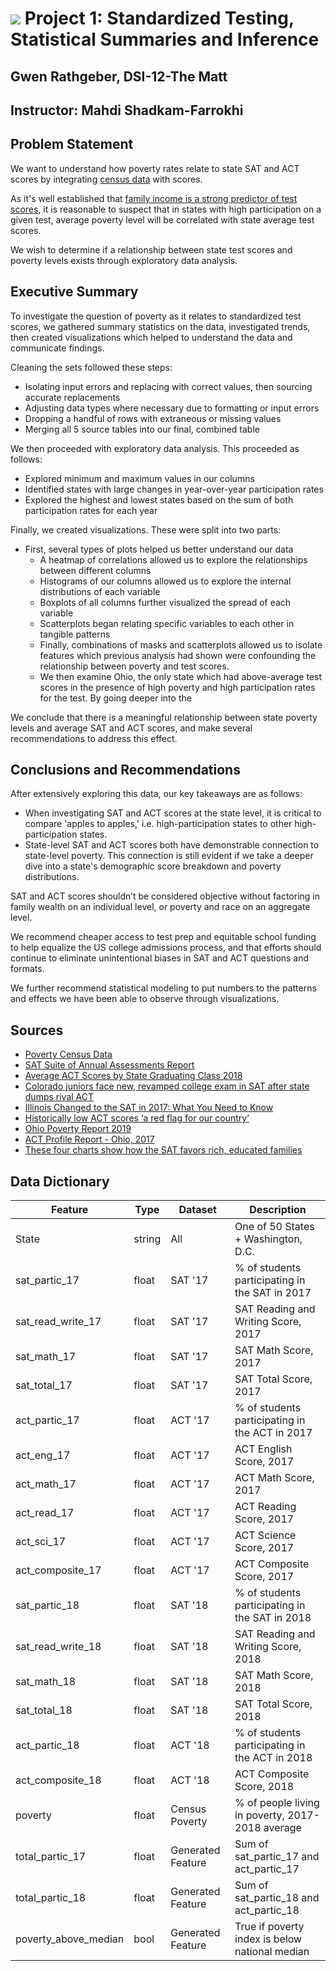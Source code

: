 # ![](https://ga-dash.s3.amazonaws.com/production/assets/logo-9f88ae6c9c3871690e33280fcf557f33.png) Project 1: Standardized Testing, Statistical Summaries and Inference

## Gwen Rathgeber, DSI-12-The Matt

## Instructor: Mahdi Shadkam-Farrokhi

## Problem Statement

We want to understand how poverty rates relate to state SAT and ACT scores by integrating [census data](https://www2.census.gov/programs-surveys/demo/tables/p60/266/state.xls) with scores.

As it's well established that [family income is a strong predictor of test scores](https://www.washingtonpost.com/news/wonk/wp/2014/03/05/these-four-charts-show-how-the-sat-favors-the-rich-educated-families/), it is reasonable to suspect that in states with high participation on a given test, average poverty level will be correlated with state average test scores.

We wish to determine if a relationship between state test scores and poverty levels exists through exploratory data analysis.

## Executive Summary

To investigate the question of poverty as it relates to standardized test scores, we gathered summary statistics on the data, investigated trends, then created visualizations which helped to understand the data and communicate findings.

Cleaning the sets followed these steps:
- Isolating input errors and replacing with correct values, then sourcing accurate replacements
- Adjusting data types where necessary due to formatting or input errors
- Dropping a handful of rows with extraneous or missing values
- Merging all 5 source tables into our final, combined table

We then proceeded with exploratory data analysis. This proceeded as follows:
- Explored minimum and maximum values in our columns
- Identified states with large changes in year-over-year participation rates
- Explored the highest and lowest states based on the sum of both participation rates for each year

Finally, we created visualizations. These were split into two parts:
- First, several types of plots helped us better understand our data
    - A heatmap of correlations allowed us to explore the relationships between different columns
    - Histograms of our columns allowed us to explore the internal distributions of each variable
    - Boxplots of all columns further visualized the spread of each variable
    - Scatterplots began relating specific variables to each other in tangible patterns
    - Finally, combinations of masks and scatterplots allowed us to isolate features which previous analysis had shown were confounding the relationship between poverty and test scores.
    - We then examine Ohio, the only state which had above-average test scores in the presence of high poverty and high participation rates for the test. By going deeper into the 
   
We conclude that there is a meaningful relationship between state poverty levels and average SAT and ACT scores, and make several recommendations to address this effect.

## Conclusions and Recommendations

After extensively exploring this data, our key takeaways are as follows:
- When investigating SAT and ACT scores at the state level, it is critical to compare 'apples to apples,' i.e. high-participation states to other high-participation states.
- State-level SAT and ACT scores both have demonstrable connection to state-level poverty. This connection is still evident if we take a deeper dive into a state's demographic score breakdown and poverty distributions.

SAT and ACT scores shouldn’t be considered objective without factoring in family wealth on an individual level, or poverty and race on an aggregate level.

We recommend cheaper access to test prep and equitable school funding to help equalize the US college admissions process, and that efforts should continue to eliminate unintentional biases in SAT and ACT questions and formats.

We further recommend statistical modeling to put numbers to the patterns and effects we have been able to observe through visualizations.

## Sources

- [Poverty Census Data](https://www.census.gov/data/tables/2019/demo/income-poverty/p60-266.html)
- [SAT Suite of Annual Assessments Report](https://reports.collegeboard.org/pdf/2019-total-group-sat-suite-assessments-annual-report.pdf)
- [Average ACT Scores by State Graduating Class 2018](http://www.act.org/content/dam/act/unsecured/documents/cccr2018/Average-Scores-by-State.pdf)
- [Colorado juniors face new, revamped college exam in SAT after state dumps rival ACT](https://www.denverpost.com/2017/03/06/colorado-juniors-sat-college-exam/)
- [Illinois Changed to the SAT in 2017: What You Need to Know](https://www.testive.com/illinois/)
- [Historically low ACT scores ‘a red flag for our country’](https://www.daytondailynews.com/news/historically-low-act-scores-red-flag-for-our-country/djfx9Urp719WyEaMfykyxL/)
- [Ohio Poverty Report 2019](https://www.development.ohio.gov/files/research/p7005.pdf)
- [ACT Profile Report - Ohio, 2017](https://www.act.org/content/dam/act/unsecured/documents/cccr2017/P_36_369999_S_S_N00_ACT-GCPR_Ohio.pdf)
- [These four charts show how the SAT favors rich, educated families](https://www.washingtonpost.com/news/wonk/wp/2014/03/05/these-four-charts-show-how-the-sat-favors-the-rich-educated-families/)

## Data Dictionary

|Feature|Type|Dataset|Description|
|---|---|---|---|
|State|string|All|One of 50 States + Washington, D.C.| 
|sat_partic_17|float|SAT '17|% of students participating in the SAT in 2017|
|sat_read_write_17|float|SAT '17|SAT Reading and Writing Score, 2017|
|sat_math_17|float|SAT '17|SAT Math Score, 2017|
|sat_total_17|float|SAT '17|SAT Total Score, 2017|
|act_partic_17|float|ACT '17|% of students participating in the ACT in 2017|
|act_eng_17|float|ACT '17|ACT English Score, 2017|
|act_math_17|float|ACT '17|ACT Math Score, 2017|
|act_read_17|float|ACT '17|ACT Reading Score, 2017|
|act_sci_17|float|ACT '17|ACT Science Score, 2017|
|act_composite_17|float|ACT '17|ACT Composite Score, 2017|
|sat_partic_18|float|SAT '18|% of students participating in the SAT in 2018|
|sat_read_write_18|float|SAT '18|SAT Reading and Writing Score, 2018|
|sat_math_18|float|SAT '18|SAT Math Score, 2018|
|sat_total_18|float|SAT '18|SAT Total Score, 2018|
|act_partic_18|float|ACT '18|% of students participating in the ACT in 2018|
|act_composite_18|float|ACT '18|ACT Composite Score, 2018|
|poverty|float|Census Poverty|% of people living in poverty, 2017-2018 average|
|total_partic_17|float|Generated Feature|Sum of sat_partic_17 and act_partic_17|
|total_partic_18|float|Generated Feature|Sum of sat_partic_18 and act_partic_18|
|poverty_above_median|bool|Generated Feature|True if poverty index is below national median|